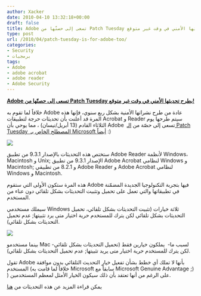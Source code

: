 ```yaml
---
author: Xacker
date: 2010-04-10 13:32:18+00:00
draft: false
title: Adobe تسعى إلى حصتّها من Patch Tuesday بطرح تحديثها الأمني في وقت غير متوقع!
type: post
url: /2010/04/patch-tuesday-is-for-adobe-too/
categories:
- Security
- برمجيات
tags:
- Adobe
- adobe acrobat
- adobe reader
- Adobe Security
---
```


[**Adobe تسعى إلى حصتّها من Patch Tuesday بطرح تحديثها الأمني في وقت غير متوقع!**](http://www.it-scoop.com/2010/04/patch-tuesday-is-for-adobe-too/)


خلافاً لما تقوم به Adobe عادة من طرح نشراتها الأمنية بشكل ربع سنوي، فإنها هذه المرة قد أعلنت بأن تحديثات حرجة لتطبيقات Acrobat و Reader سيتم طرحها يوم الثلاثاء القادم (13 أبريل/نيسان) ، مما يوحي بأن Adobe  تسعى إلى حصّة من [الـ Patch Tuesday  المصطلح الخاص بـ Microsoft أيضاً](http://www.it-scoop.com/2010/04/microsoft-patch-tuesday-april-2010/) :)


[![](http://www.it-scoop.com/wp-content/uploads/2010/04/adobe-security.jpg)
](http://www.it-scoop.com/2010/04/patch-tuesday-is-for-adobe-too/)


ستختص هذه التحديثات بالإصدار 9.3.1 من تطبيق Adobe Reader لأنظمة Windows، Macintosh و Unix; الإصدار 9.3.1 من تطبيق Adobe Acrobat لنظامي Windows و Macintosh; و 8.2.1 من تطبيقي Adobe Reader و Adobe Acrobat لنظامي Windows و Macintosh.

هذه المرة ستكون الأولى التي ستقوم Adobe فيها بتجربة التكنولوجيا الجديدة المضمّنة في تطبيقاتها والتي تعمل على تحميل وتثبيت التحديثات بشكل تلقائي دون عناء من المستخدم.

سيملك مستخدمي Windows ثلاثة خيارات (تثبيت التحديثات بشكل تلقائي، تحميل التحديثات بشكل تلقائي لكن يترك للمستخدم حرية اختيار متى يرد تثبيتها; عدم تحميل التحديثات بشكل تلقائي).

[![](http://www.sophos.com/images/blogs/gc/2010/04/adobe-updater.jpg)
](http://www.it-scoop.com/2010/04/patch-tuesday-is-for-adobe-too/)

بينما مستخدمو Mac -لسبب ما-  يملكون خيارين فقط (تحميل التحديثات بشكل تلقائي لكن يترك للمستخدم حرية اختيار متى يريد تثبيتها; عدم تحميل التحديثات بشكل تلقائي).

تقول Adobe بأنها لا تملك أي خطط بشأن تفعيل خيار التحديث التلقائي بدون موافقة المستخدم (خلافاً لما قامت به Microsoft سابقاً مع Microsoft Genuine Advantage ;) ) على الرغم من أنها تعتقد بأن ذلك سيكون الخيار الأمثل لمعظم المستخدمين.

يمكن قراءة المزيد عن هذه التحديثات من [هنا](http://blogs.adobe.com/adobereader/2010/04/upcoming_adobe_reader_and_acro.html)


